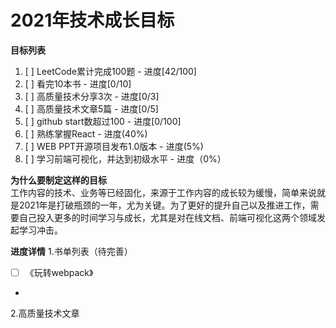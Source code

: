 # 2021年技术成长目标

**目标列表**
1. [ ] LeetCode累计完成100题 - 进度[42/100]
2. [ ] 看完10本书 - 进度[0/10]
3. [ ] 高质量技术分享3次 - 进度[0/3]
4. [ ] 高质量技术文章5篇 - 进度[0/5]
5. [ ] github start数超过100 - 进度[0/100]
6. [ ] 熟练掌握React - 进度(40%)
7. [ ] WEB PPT开源项目发布1.0版本 - 进度(5%)
8. [ ] 学习前端可视化，并达到初级水平 - 进度（0%）

**为什么要制定这样的目标**\
  工作内容的技术、业务等已经固化，来源于工作内容的成长较为缓慢，简单来说就是2021年是打破瓶颈的一年，尤为关键。为了更好的提升自己以及推进工作，需要自己投入更多的时间学习与成长，尤其是对在线文档、前端可视化这两个领域发起学习冲击。
  
**进度详情**
1.书单列表（待完善）
  - [ ] 《玩转webpack》
  - 
2.高质量技术文章
